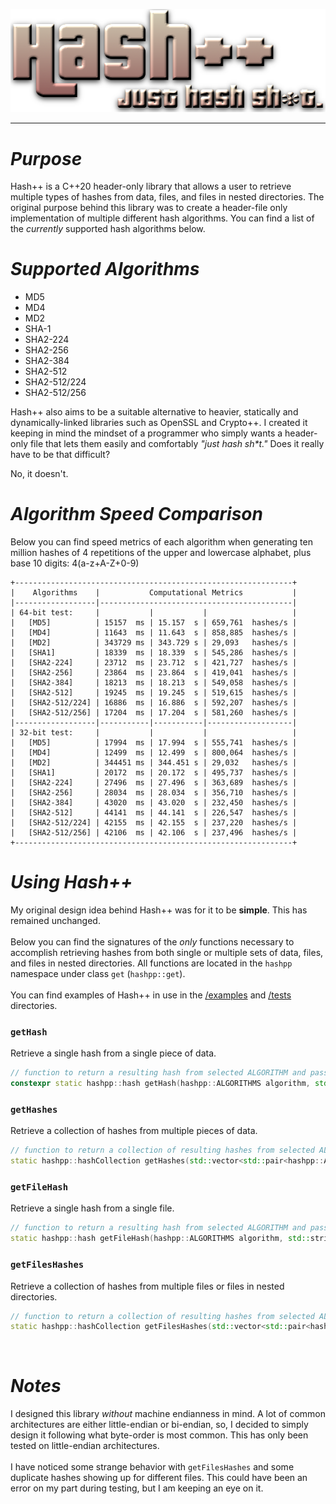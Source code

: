 <p align="center">
  <img src="/images/hpp.png">
</p>
<hr>
<h1><i>Purpose</i></h1>
Hash++ is a C++20 header-only library that allows a user to retrieve multiple types of hashes from data, files, and files in nested directories. The original purpose behind this library was to create a header-file only implementation of multiple different hash algorithms. You can find a list of the <i>currently</i> supported hash algorithms below.
<br>
<h1><i>Supported Algorithms</i></h1>
<ul>
  <li>MD5</li>
  <li>MD4</li>
  <li>MD2</li>
  <li>SHA-1</li>
  <li>SHA2-224</li>
  <li>SHA2-256</li>
  <li>SHA2-384</li>
  <li>SHA2-512</li>
  <li>SHA2-512/224</li>
  <li>SHA2-512/256</li>
</ul>

Hash++ also aims to be a suitable alternative to heavier, statically and dynamically-linked libraries such as OpenSSL and Crypto++. I created it keeping in mind the mindset of a programmer who simply wants a header-only file that lets them easily and comfortably <i>"just hash sh*t."</i> Does it really have to be that difficult?

No, it doesn't. 
<br>

<h1><i>Algorithm Speed Comparison</i></h1>
Below you can find speed metrics of each algorithm when generating ten million hashes of 4 repetitions of the upper and lowercase alphabet, plus base 10 digits: 4(a-z+A-Z+0-9)

```
+--------------------------------------------------------------+
|    Algorithms    |           Computational Metrics           |
|------------------|-------------------------------------------|
| 64-bit test:     |           |           |                   |
|   [MD5]          | 15157  ms | 15.157  s | 659,761  hashes/s |
|   [MD4]          | 11643  ms | 11.643  s | 858,885  hashes/s |
|   [MD2]          | 343729 ms | 343.729 s | 29,093   hashes/s | 
|   [SHA1]         | 18339  ms | 18.339  s | 545,286  hashes/s |
|   [SHA2-224]     | 23712  ms | 23.712  s | 421,727  hashes/s |
|   [SHA2-256]     | 23864  ms | 23.864  s | 419,041  hashes/s |
|   [SHA2-384]     | 18213  ms | 18.213  s | 549,058  hashes/s |
|   [SHA2-512]     | 19245  ms | 19.245  s | 519,615  hashes/s |
|   [SHA2-512/224] | 16886  ms | 16.886  s | 592,207  hashes/s |
|   [SHA2-512/256] | 17204  ms | 17.204  s | 581,260  hashes/s |
|------------------|-----------|-----------|-------------------|
| 32-bit test:     |           |           |                   |
|   [MD5]          | 17994  ms | 17.994  s | 555,741  hashes/s |
|   [MD4]          | 12499  ms | 12.499  s | 800,064  hashes/s |
|   [MD2]          | 344451 ms | 344.451 s | 29,032   hashes/s |
|   [SHA1]         | 20172  ms | 20.172  s | 495,737  hashes/s |
|   [SHA2-224]     | 27496  ms | 27.496  s | 363,689  hashes/s |
|   [SHA2-256]     | 28034  ms | 28.034  s | 356,710  hashes/s |
|   [SHA2-384]     | 43020  ms | 43.020  s | 232,450  hashes/s |
|   [SHA2-512]     | 44141  ms | 44.141  s | 226,547  hashes/s |
|   [SHA2-512/224] | 42155  ms | 42.155  s | 237,220  hashes/s |
|   [SHA2-512/256] | 42106  ms | 42.106  s | 237,496  hashes/s |
+--------------------------------------------------------------+
```

<h1><i>Using Hash++</i></h1>
My original design idea behind Hash++ was for it to be <b>simple</b>. This has remained unchanged.
<br><br>
Below you can find the signatures of the <i>only</i> functions necessary to accomplish retrieving hashes from both single or multiple sets of data, files, and files in nested directories. All functions are located in the <code>hashpp</code> namespace under class <code>get</code> (<code>hashpp::get</code>).
<br><br>
You can find examples of Hash++ in use in the <a href="/examples">/examples</a> and <a href="/tests">/tests</a> directories.
<br>
<h3><code>getHash</code></h3>
Retrieve a single hash from a single piece of data.

```cpp
// function to return a resulting hash from selected ALGORITHM and passed data
constexpr static hashpp::hash getHash(hashpp::ALGORITHMS algorithm, std::string data)
```

<h3><code>getHashes</code></h3>
Retrieve a collection of hashes from multiple pieces of data.

```cpp
// function to return a collection of resulting hashes from selected ALGORITHMS and passed data
static hashpp::hashCollection getHashes(std::vector<std::pair<hashpp::ALGORITHMS, std::vector<std::string>>> algorithmDataPairs)
```

<h3><code>getFileHash</code></h3>
Retrieve a single hash from a single file.

```cpp
// function to return a resulting hash from selected ALGORITHM and passed file
static hashpp::hash getFileHash(hashpp::ALGORITHMS algorithm, std::string path)
```

<h3><code>getFilesHashes</code></h3>
Retrieve a collection of hashes from multiple files or files in nested directories.

```cpp
// function to return a collection of resulting hashes from selected ALGORITHMS and passed files (with recursive directory support)
static hashpp::hashCollection getFilesHashes(std::vector<std::pair<hashpp::ALGORITHMS, std::vector<std::string>>> algorithmPathPairs)
```

<br>
<h1><i>Notes</i></h1>
I designed this library <i>without</i> machine endianness in mind. A lot of common architectures are either little-endian or bi-endian, so, I decided to simply design it following what byte-order is most common. This has only been tested on little-endian architectures.
<br><br>
I have noticed some strange behavior with <code>getFilesHashes</code> and some duplicate hashes showing up for different files. This could have been an error on my part during testing, but I am keeping an eye on it.
